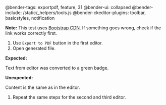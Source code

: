 @bender-tags: exportpdf, feature, 31
@bender-ui: collapsed
@bender-include: /static/_helpers/tools.js
@bender-ckeditor-plugins: toolbar, basicstyles, notification

**Note:** This test uses <a href="https://stackpath.bootstrapcdn.com/bootstrap/4.3.1/css/bootstrap.min.css" target="_blank">Bootstrap CDN</a>. If something goes wrong, check if the link works correctly first.

1. Use `Export to PDF` button in the first editor.
1. Open generated file.

  **Expected:**

  Text from editor was converted to a green badge.

  **Unexpected:**

  Content is the same as in the editor.

1. Repeat the same steps for the second and third editor.
